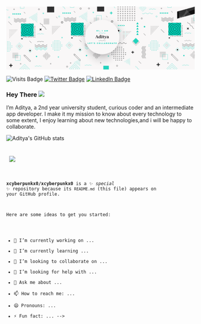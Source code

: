 ![Aditya's GitHub Banner](./assets/collaborate.png)

![Visits Badge](https://badges.pufler.dev/visits/xcyberpunkx0/xcyberpunkx0)
[![Twitter Badge](https://img.shields.io/badge/Twitter-Profile-informational?style=flat&logo=twitter&logoColor=white&color=1CA2F1)](https://twitter.com/xcyberpunkx0)
[![LinkedIn Badge](https://img.shields.io/badge/LinkedIn-Profile-informational?style=flat&logo=linkedin&logoColor=white&color=0D76A8)](https://www.linkedin.com/in/aditya-gupta-7a3549190/)
### Hey There <img src="https://media.giphy.com/media/hvRJCLFzcasrR4ia7z/giphy.gif" width="25px">

I’m Aditya, a 2nd year university student, curious coder and an intermediate app developer. I make it my mission to know about every technology to some extent, I enjoy learning about new technologies,and i will be happy to collaborate.


![Aditya's GitHub stats](https://github-readme-stats.vercel.app/api?username=xcyberpunkx0&show_icons=true&theme=radical)

<code><a href="https://github.com/braydoncoyer/ng-limeade">
  <img align="center" style="margin:0.5rem" src="https://github-readme-stats.vercel.app/api/pin/?username=xcyberpunkx0&repo=SkiWeather&title_color=ffffff&text_color=c9cacc&icon_color=4AB197&bg_color=1A2B34" />
</a>



**xcyberpunkx0/xcyberpunkx0** is a ✨ _special_ ✨ repository because its `README.md` (this file) appears on your GitHub profile.

Here are some ideas to get you started:

- 🔭 I’m currently working on ...
- 🌱 I’m currently learning ...
- 👯 I’m looking to collaborate on ...
- 🤔 I’m looking for help with ...
- 💬 Ask me about ...
- 📫 How to reach me: ...
- 😄 Pronouns: ...
- ⚡ Fun fact: ...
-->
